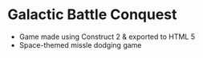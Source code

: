 # Galactic Battle Conquest
- Game made using Construct 2 & exported to HTML 5
- Space-themed missle dodging game
